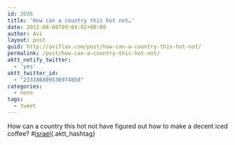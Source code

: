 ```yaml
---
id: 2026
title: 'How can a country this hot not…'
date: 2012-08-08T09:04:02+00:00
author: Avi
layout: post
guid: http://aviflax.com/post/how-can-a-country-this-hot-not/
permalink: /post/how-can-a-country-this-hot-not/
aktt_notify_twitter:
  - 'yes'
aktt_twitter_id:
  - "233186809536974850"
categories:
  - none
tags:
  - tweet
---
```

How can a country this hot not have figured out how to make a decent iced coffee? #[israel](http://search.twitter.com/search?q=%23israel){.aktt_hashtag}
